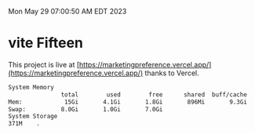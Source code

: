 Mon May 29 07:00:50 AM EDT 2023

# vite Fifteen


This project is live at [https://marketingpreference.vercel.app/](https://marketingpreference.vercel.app/) thanks to Vercel.

```bash
System Memory
               total        used        free      shared  buff/cache   available
Mem:            15Gi       4.1Gi       1.8Gi       896Mi       9.3Gi       9.9Gi
Swap:          8.0Gi       1.0Gi       7.0Gi
System Storage
371M	.
